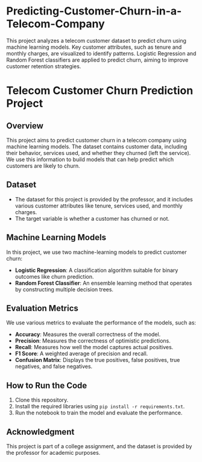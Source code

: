 # Predicting-Customer-Churn-in-a-Telecom-Company
This project analyzes a telecom customer dataset to predict churn using machine learning models. Key customer attributes, such as tenure and monthly charges, are visualized to identify patterns. Logistic Regression and Random Forest classifiers are applied to predict churn, aiming to improve customer retention strategies.




# Telecom Customer Churn Prediction Project

## Overview
This project aims to predict customer churn in a telecom company using machine learning models. The dataset contains customer data, including their behavior, services used, and whether they churned (left the service). We use this information to build models that can help predict which customers are likely to churn.

## Dataset
- The dataset for this project is provided by the professor, and it includes various customer attributes like tenure, services used, and monthly charges.
- The target variable is whether a customer has churned or not.

## Machine Learning Models
In this project, we use two machine-learning models to predict customer churn:
- **Logistic Regression**: A classification algorithm suitable for binary outcomes like churn prediction.
- **Random Forest Classifier**: An ensemble learning method that operates by constructing multiple decision trees.

## Evaluation Metrics
We use various metrics to evaluate the performance of the models, such as:
- **Accuracy**: Measures the overall correctness of the model.
- **Precision**: Measures the correctness of optimistic predictions.
- **Recall**: Measures how well the model captures actual positives.
- **F1 Score**: A weighted average of precision and recall.
- **Confusion Matrix**: Displays the true positives, false positives, true negatives, and false negatives.

## How to Run the Code
1. Clone this repository.
2. Install the required libraries using `pip install -r requirements.txt`.
3. Run the notebook to train the model and evaluate the performance.

## Acknowledgment
This project is part of a college assignment, and the dataset is provided by the professor for academic purposes.
